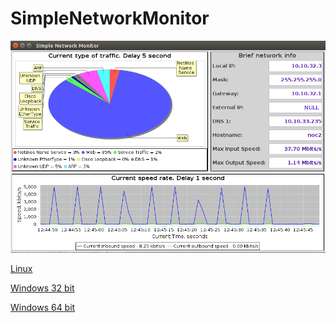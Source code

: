 # SimpleNetworkMonitor

![GitHub Logo](/images/Selection_006.png)

[Linux](https://github.com/timmyventura/SimpleNetworkMonitor/raw/master/dist/simple_network_monitor_linux.tar.gz)

[Windows 32 bit](https://github.com/timmyventura/SimpleNetworkMonitor/raw/master/dist/simple_network_monitor_win32.zip)

[Windows 64 bit](https://github.com/timmyventura/SimpleNetworkMonitor/raw/master/dist/simple_network_monitor_win64.zip)
